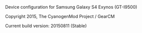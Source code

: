 Device configuration for Samsung Galaxy S4 Exynos (GT-I9500)

Copyright 2015, The CyanogenMod Project / GearCM

Current build version: 20150811 (Stable)